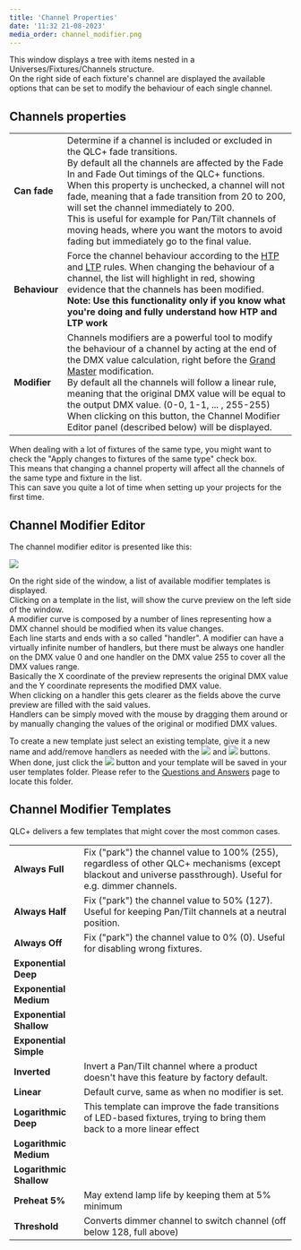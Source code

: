 ```yaml
---
title: 'Channel Properties'
date: '11:32 21-08-2023'
media_order: channel_modifier.png
---
```


This window displays a tree with items nested in a Universes/Fixtures/Channels structure.  
On the right side of each fixture's channel are displayed the available options that can be set to modify the behaviour of each single channel.  

Channels properties
-------------------

|     |     |
| --- | --- |
| **Can fade** | Determine if a channel is included or excluded in the QLC+ fade transitions.  <br>By default all the channels are affected by the Fade In and Fade Out timings of the QLC+ functions.  <br>When this property is unchecked, a channel will not fade, meaning that a fade transition from 20 to 200, will set the channel immediately to 200.  <br>This is useful for example for Pan/Tilt channels of moving heads, where you want the motors to avoid fading but immediately go to the final value. |
| **Behaviour** | Force the channel behaviour according to the [HTP](/basics/glossary-and-concepts#htp-highest-takes-precedence) and [LTP](/basics/glossary-and-concepts#ltp-latest-takes-precedence) rules. When changing the behaviour of a channel, the list will highlight in red, showing evidence that the channels has been modified.  <br>**Note: Use this functionality only if you know what you're doing and fully understand how HTP and LTP work** |
| **Modifier** | Channels modifiers are a powerful tool to modify the behaviour of a channel by acting at the end of the DMX value calculation, right before the [Grand Master](/basics/glossary-and-concepts#grand-master) modification.  <br>By default all the channels will follow a linear rule, meaning that the original DMX value will be equal to the output DMX value. (0-0, 1-1, ... , 255-255)  <br>When clicking on this button, the Channel Modifier Editor panel (described below) will be displayed. |

  
When dealing with a lot of fixtures of the same type, you might want to check the "Apply changes to fixtures of the same type" check box.  
This means that changing a channel property will affect all the channels of the same type and fixture in the list.  
This can save you quite a lot of time when setting up your projects for the first time.

Channel Modifier Editor
-----------------------

The channel modifier editor is presented like this:

![](channelmodifier.png)  
  
On the right side of the window, a list of available modifier templates is displayed.  
Clicking on a template in the list, will show the curve preview on the left side of the window.  
A modifier curve is composed by a number of lines representing how a DMX channel should be modified when its value changes.  
Each line starts and ends with a so called "handler". A modifier can have a virtually infinite number of handlers, but there must be always one handler on the DMX value 0 and one handler on the DMX value 255 to cover all the DMX values range.  
Basically the X coordinate of the preview represents the original DMX value and the Y coordinate represents the modified DMX value.  
When clicking on a handler this gets clearer as the fields above the curve preview are filled with the said values.  
Handlers can be simply moved with the mouse by dragging them around or by manually changing the values of the original or modified DMX values.  
  
To create a new template just select an existing template, give it a new name and add/remove handlers as needed with the ![](/basics/edit_add.png) and ![](/basics/edit_remove.png) buttons.  
When done, just click the ![](/basics/filesave.png) button and your template will be saved in your user templates folder. Please refer to the [Questions and Answers](/basics/questions-and-answers) page to locate this folder.

Channel Modifier Templates
--------------------------

QLC+ delivers a few templates that might cover the most common cases.

|     |     |
| --- | --- |
| **Always Full** | Fix ("park") the channel value to 100% (255), regardless of other QLC+ mechanisms (except blackout and universe passthrough). Useful for e.g. dimmer channels. |
| **Always Half** | Fix ("park") the channel value to 50% (127). Useful for keeping Pan/Tilt channels at a neutral position. |
| **Always Off** | Fix ("park") the channel value to 0% (0). Useful for disabling wrong fixtures. |
| **Exponential Deep** |     |
| **Exponential Medium** |     |
| **Exponential Shallow** |     |
| **Exponential Simple** |     |
| **Inverted** | Invert a Pan/Tilt channel where a product doesn't have this feature by factory default. |
| **Linear** | Default curve, same as when no modifier is set. |
| **Logarithmic Deep** | This template can improve the fade transitions of LED-based fixtures, trying to bring them back to a more linear effect |
| **Logarithmic Medium** |
| **Logarithmic Shallow** |
| **Preheat 5%** | May extend lamp life by keeping them at 5% minimum |
| **Threshold** | Converts dimmer channel to switch channel (off below 128, full above) |
